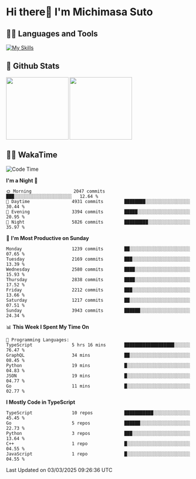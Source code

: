 # Hi there👋 I'm Michimasa Suto

## 🧑‍💻 Languages and Tools
[![My Skills](https://skillicons.dev/icons?i=ts,nextjs,react,vue,python,go,aws,docker,nodejs,redux,solidity,firebase,gcp,js,bootstrap,tailwind,materialui,html,css,wordpress,xd,figma,raspberrypi,arduino)](https://skillicons.dev)

<!--
**Suto-Michimasa/Suto-Michimasa** is a ✨ _special_ ✨ repository because its `README.md` (this file) appears on your GitHub profile.

Here are some ideas to get you started:

- 🔭 I’m currently working on ...
- 🌱 I’m currently learning ...
- 👯 I’m looking to collaborate on ...
- 🤔 I’m looking for help with ...
- 💬 Ask me about ...
- 📫 How to reach me: ...
- 😄 Pronouns: ...
- ⚡ Fun fact: ...
-->
## 💎 Github Stats

<div>
  <img height="170" align="left" src="https://github-readme-stats.vercel.app/api?username=Suto-michimasa&count_private=true&show_icons=true&theme=dark" />
  <img height="170" src="https://github-readme-stats.vercel.app/api/top-langs/?username=Suto-michimasa&langs_count=8&layout=compact&theme=dark" />
</div>

<!-- ## 🏆 GitHub Profile Trophy

<img width="800" src="https://github-profile-trophy.vercel.app/?username=Suto-michimasa&theme=onedark&no-frame=true"/>
 -->

## 🧑‍💻 WakaTime
<!--START_SECTION:waka-->
![Code Time](http://img.shields.io/badge/Code%20Time-628%20hrs%2018%20mins-blue)

**I'm a Night 🦉** 

```text
🌞 Morning                2047 commits        ███░░░░░░░░░░░░░░░░░░░░░░   12.64 % 
🌆 Daytime                4931 commits        ████████░░░░░░░░░░░░░░░░░   30.44 % 
🌃 Evening                3394 commits        █████░░░░░░░░░░░░░░░░░░░░   20.95 % 
🌙 Night                  5826 commits        █████████░░░░░░░░░░░░░░░░   35.97 % 
```
📅 **I'm Most Productive on Sunday** 

```text
Monday                   1239 commits        ██░░░░░░░░░░░░░░░░░░░░░░░   07.65 % 
Tuesday                  2169 commits        ███░░░░░░░░░░░░░░░░░░░░░░   13.39 % 
Wednesday                2580 commits        ████░░░░░░░░░░░░░░░░░░░░░   15.93 % 
Thursday                 2838 commits        ████░░░░░░░░░░░░░░░░░░░░░   17.52 % 
Friday                   2212 commits        ███░░░░░░░░░░░░░░░░░░░░░░   13.66 % 
Saturday                 1217 commits        ██░░░░░░░░░░░░░░░░░░░░░░░   07.51 % 
Sunday                   3943 commits        ██████░░░░░░░░░░░░░░░░░░░   24.34 % 
```


📊 **This Week I Spent My Time On** 

```text
💬 Programming Languages: 
TypeScript               5 hrs 16 mins       ███████████████████░░░░░░   76.47 % 
GraphQL                  34 mins             ██░░░░░░░░░░░░░░░░░░░░░░░   08.45 % 
Python                   19 mins             █░░░░░░░░░░░░░░░░░░░░░░░░   04.83 % 
JSON                     19 mins             █░░░░░░░░░░░░░░░░░░░░░░░░   04.77 % 
Go                       11 mins             █░░░░░░░░░░░░░░░░░░░░░░░░   02.77 % 
```

**I Mostly Code in TypeScript** 

```text
TypeScript               10 repos            ███████████░░░░░░░░░░░░░░   45.45 % 
Go                       5 repos             ██████░░░░░░░░░░░░░░░░░░░   22.73 % 
Python                   3 repos             ███░░░░░░░░░░░░░░░░░░░░░░   13.64 % 
C++                      1 repo              █░░░░░░░░░░░░░░░░░░░░░░░░   04.55 % 
JavaScript               1 repo              █░░░░░░░░░░░░░░░░░░░░░░░░   04.55 % 
```




 Last Updated on 03/03/2025 09:26:36 UTC
<!--END_SECTION:waka-->
